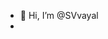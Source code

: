 - 👋 Hi, I’m @SVvayal
- 
<!---
SVvayal/SVvayal is a ✨ special ✨ repository because its `README.md` (this file) appears on your GitHub profile.
You can click the Preview link to take a look at your changes.
--->
